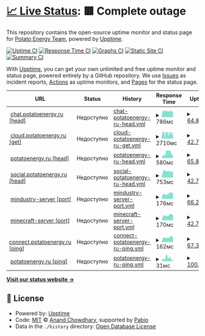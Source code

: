 # [📈 Live Status](https://status.potatoenergy.ru): <!--live status--> **🟥 Complete outage**

This repository contains the open-source uptime monitor and status page for [Potato Energy Team](https://potatoenergy.ru/), powered by [Upptime](https://github.com/upptime/upptime).

[![Uptime CI](https://github.com/potatoenergy/status/workflows/Uptime%20CI/badge.svg)](https://github.com/potatoenergy/status/actions?query=workflow%3A%22Uptime+CI%22)
[![Response Time CI](https://github.com/potatoenergy/status/workflows/Response%20Time%20CI/badge.svg)](https://github.com/potatoenergy/status/actions?query=workflow%3A%22Response+Time+CI%22)
[![Graphs CI](https://github.com/potatoenergy/status/workflows/Graphs%20CI/badge.svg)](https://github.com/potatoenergy/status/actions?query=workflow%3A%22Graphs+CI%22)
[![Static Site CI](https://github.com/potatoenergy/status/workflows/Static%20Site%20CI/badge.svg)](https://github.com/potatoenergy/status/actions?query=workflow%3A%22Static+Site+CI%22)
[![Summary CI](https://github.com/potatoenergy/status/workflows/Summary%20CI/badge.svg)](https://github.com/potatoenergy/status/actions?query=workflow%3A%22Summary+CI%22)

With [Upptime](https://upptime.js.org), you can get your own unlimited and free uptime monitor and status page, powered entirely by a GitHub repository. We use [Issues](https://github.com/potatoenergy/status/issues) as incident reports, [Actions](https://github.com/potatoenergy/status/actions) as uptime monitors, and [Pages](https://status.potatoenergy.ru) for the status page.

<!--start: status pages-->
<!-- This summary is generated by Upptime (https://github.com/upptime/upptime) -->
<!-- Do not edit this manually, your changes will be overwritten -->
<!-- prettier-ignore -->
| URL | Status | History | Response Time | Uptime |
| --- | ------ | ------- | ------------- | ------ |
| <img alt="" src="https://icons.duckduckgo.com/ip3/chat.potatoenergy.ru.ico" height="13"> [chat.potatoenergy.ru [head]](https://chat.potatoenergy.ru/health) | Недоступно | [chat-potatoenergy-ru-head.yml](https://github.com/potatoenergy/status/commits/HEAD/history/chat-potatoenergy-ru-head.yml) | <details><summary><img alt="Response time graph" src="./graphs/chat-potatoenergy-ru-head/response-time-week.png" height="20"> 786мс</summary><br><a href="https://status.potatoenergy.ru/history/chat-potatoenergy-ru-head"><img alt="Response time 799" src="https://img.shields.io/endpoint?url=https%3A%2F%2Fraw.githubusercontent.com%2Fpotatoenergy%2Fstatus%2FHEAD%2Fapi%2Fchat-potatoenergy-ru-head%2Fresponse-time.json"></a><br><a href="https://status.potatoenergy.ru/history/chat-potatoenergy-ru-head"><img alt="24-hour response time 793" src="https://img.shields.io/endpoint?url=https%3A%2F%2Fraw.githubusercontent.com%2Fpotatoenergy%2Fstatus%2FHEAD%2Fapi%2Fchat-potatoenergy-ru-head%2Fresponse-time-day.json"></a><br><a href="https://status.potatoenergy.ru/history/chat-potatoenergy-ru-head"><img alt="7-day response time 786" src="https://img.shields.io/endpoint?url=https%3A%2F%2Fraw.githubusercontent.com%2Fpotatoenergy%2Fstatus%2FHEAD%2Fapi%2Fchat-potatoenergy-ru-head%2Fresponse-time-week.json"></a><br><a href="https://status.potatoenergy.ru/history/chat-potatoenergy-ru-head"><img alt="30-day response time 832" src="https://img.shields.io/endpoint?url=https%3A%2F%2Fraw.githubusercontent.com%2Fpotatoenergy%2Fstatus%2FHEAD%2Fapi%2Fchat-potatoenergy-ru-head%2Fresponse-time-month.json"></a><br><a href="https://status.potatoenergy.ru/history/chat-potatoenergy-ru-head"><img alt="1-year response time 799" src="https://img.shields.io/endpoint?url=https%3A%2F%2Fraw.githubusercontent.com%2Fpotatoenergy%2Fstatus%2FHEAD%2Fapi%2Fchat-potatoenergy-ru-head%2Fresponse-time-year.json"></a></details> | <details><summary><a href="https://status.potatoenergy.ru/history/chat-potatoenergy-ru-head">64.87%</a></summary><a href="https://status.potatoenergy.ru/history/chat-potatoenergy-ru-head"><img alt="All-time uptime 65.04%" src="https://img.shields.io/endpoint?url=https%3A%2F%2Fraw.githubusercontent.com%2Fpotatoenergy%2Fstatus%2FHEAD%2Fapi%2Fchat-potatoenergy-ru-head%2Fuptime.json"></a><br><a href="https://status.potatoenergy.ru/history/chat-potatoenergy-ru-head"><img alt="24-hour uptime 62.84%" src="https://img.shields.io/endpoint?url=https%3A%2F%2Fraw.githubusercontent.com%2Fpotatoenergy%2Fstatus%2FHEAD%2Fapi%2Fchat-potatoenergy-ru-head%2Fuptime-day.json"></a><br><a href="https://status.potatoenergy.ru/history/chat-potatoenergy-ru-head"><img alt="7-day uptime 64.87%" src="https://img.shields.io/endpoint?url=https%3A%2F%2Fraw.githubusercontent.com%2Fpotatoenergy%2Fstatus%2FHEAD%2Fapi%2Fchat-potatoenergy-ru-head%2Fuptime-week.json"></a><br><a href="https://status.potatoenergy.ru/history/chat-potatoenergy-ru-head"><img alt="30-day uptime 65.48%" src="https://img.shields.io/endpoint?url=https%3A%2F%2Fraw.githubusercontent.com%2Fpotatoenergy%2Fstatus%2FHEAD%2Fapi%2Fchat-potatoenergy-ru-head%2Fuptime-month.json"></a><br><a href="https://status.potatoenergy.ru/history/chat-potatoenergy-ru-head"><img alt="1-year uptime 65.04%" src="https://img.shields.io/endpoint?url=https%3A%2F%2Fraw.githubusercontent.com%2Fpotatoenergy%2Fstatus%2FHEAD%2Fapi%2Fchat-potatoenergy-ru-head%2Fuptime-year.json"></a></details>
| <img alt="" src="https://icons.duckduckgo.com/ip3/cloud.potatoenergy.ru.ico" height="13"> [cloud.potatoenergy.ru [get]](https://cloud.potatoenergy.ru/login) | Недоступно | [cloud-potatoenergy-ru-get.yml](https://github.com/potatoenergy/status/commits/HEAD/history/cloud-potatoenergy-ru-get.yml) | <details><summary><img alt="Response time graph" src="./graphs/cloud-potatoenergy-ru-get/response-time-week.png" height="20"> 2710мс</summary><br><a href="https://status.potatoenergy.ru/history/cloud-potatoenergy-ru-get"><img alt="Response time 3478" src="https://img.shields.io/endpoint?url=https%3A%2F%2Fraw.githubusercontent.com%2Fpotatoenergy%2Fstatus%2FHEAD%2Fapi%2Fcloud-potatoenergy-ru-get%2Fresponse-time.json"></a><br><a href="https://status.potatoenergy.ru/history/cloud-potatoenergy-ru-get"><img alt="24-hour response time 2605" src="https://img.shields.io/endpoint?url=https%3A%2F%2Fraw.githubusercontent.com%2Fpotatoenergy%2Fstatus%2FHEAD%2Fapi%2Fcloud-potatoenergy-ru-get%2Fresponse-time-day.json"></a><br><a href="https://status.potatoenergy.ru/history/cloud-potatoenergy-ru-get"><img alt="7-day response time 2710" src="https://img.shields.io/endpoint?url=https%3A%2F%2Fraw.githubusercontent.com%2Fpotatoenergy%2Fstatus%2FHEAD%2Fapi%2Fcloud-potatoenergy-ru-get%2Fresponse-time-week.json"></a><br><a href="https://status.potatoenergy.ru/history/cloud-potatoenergy-ru-get"><img alt="30-day response time 3420" src="https://img.shields.io/endpoint?url=https%3A%2F%2Fraw.githubusercontent.com%2Fpotatoenergy%2Fstatus%2FHEAD%2Fapi%2Fcloud-potatoenergy-ru-get%2Fresponse-time-month.json"></a><br><a href="https://status.potatoenergy.ru/history/cloud-potatoenergy-ru-get"><img alt="1-year response time 3478" src="https://img.shields.io/endpoint?url=https%3A%2F%2Fraw.githubusercontent.com%2Fpotatoenergy%2Fstatus%2FHEAD%2Fapi%2Fcloud-potatoenergy-ru-get%2Fresponse-time-year.json"></a></details> | <details><summary><a href="https://status.potatoenergy.ru/history/cloud-potatoenergy-ru-get">42.70%</a></summary><a href="https://status.potatoenergy.ru/history/cloud-potatoenergy-ru-get"><img alt="All-time uptime 58.88%" src="https://img.shields.io/endpoint?url=https%3A%2F%2Fraw.githubusercontent.com%2Fpotatoenergy%2Fstatus%2FHEAD%2Fapi%2Fcloud-potatoenergy-ru-get%2Fuptime.json"></a><br><a href="https://status.potatoenergy.ru/history/cloud-potatoenergy-ru-get"><img alt="24-hour uptime 66.40%" src="https://img.shields.io/endpoint?url=https%3A%2F%2Fraw.githubusercontent.com%2Fpotatoenergy%2Fstatus%2FHEAD%2Fapi%2Fcloud-potatoenergy-ru-get%2Fuptime-day.json"></a><br><a href="https://status.potatoenergy.ru/history/cloud-potatoenergy-ru-get"><img alt="7-day uptime 42.70%" src="https://img.shields.io/endpoint?url=https%3A%2F%2Fraw.githubusercontent.com%2Fpotatoenergy%2Fstatus%2FHEAD%2Fapi%2Fcloud-potatoenergy-ru-get%2Fuptime-week.json"></a><br><a href="https://status.potatoenergy.ru/history/cloud-potatoenergy-ru-get"><img alt="30-day uptime 60.52%" src="https://img.shields.io/endpoint?url=https%3A%2F%2Fraw.githubusercontent.com%2Fpotatoenergy%2Fstatus%2FHEAD%2Fapi%2Fcloud-potatoenergy-ru-get%2Fuptime-month.json"></a><br><a href="https://status.potatoenergy.ru/history/cloud-potatoenergy-ru-get"><img alt="1-year uptime 58.88%" src="https://img.shields.io/endpoint?url=https%3A%2F%2Fraw.githubusercontent.com%2Fpotatoenergy%2Fstatus%2FHEAD%2Fapi%2Fcloud-potatoenergy-ru-get%2Fuptime-year.json"></a></details>
| <img alt="" src="https://icons.duckduckgo.com/ip3/potatoenergy.ru.ico" height="13"> [potatoenergy.ru [head]](https://potatoenergy.ru/search) | Недоступно | [potatoenergy-ru-head.yml](https://github.com/potatoenergy/status/commits/HEAD/history/potatoenergy-ru-head.yml) | <details><summary><img alt="Response time graph" src="./graphs/potatoenergy-ru-head/response-time-week.png" height="20"> 580мс</summary><br><a href="https://status.potatoenergy.ru/history/potatoenergy-ru-head"><img alt="Response time 1002" src="https://img.shields.io/endpoint?url=https%3A%2F%2Fraw.githubusercontent.com%2Fpotatoenergy%2Fstatus%2FHEAD%2Fapi%2Fpotatoenergy-ru-head%2Fresponse-time.json"></a><br><a href="https://status.potatoenergy.ru/history/potatoenergy-ru-head"><img alt="24-hour response time 326" src="https://img.shields.io/endpoint?url=https%3A%2F%2Fraw.githubusercontent.com%2Fpotatoenergy%2Fstatus%2FHEAD%2Fapi%2Fpotatoenergy-ru-head%2Fresponse-time-day.json"></a><br><a href="https://status.potatoenergy.ru/history/potatoenergy-ru-head"><img alt="7-day response time 580" src="https://img.shields.io/endpoint?url=https%3A%2F%2Fraw.githubusercontent.com%2Fpotatoenergy%2Fstatus%2FHEAD%2Fapi%2Fpotatoenergy-ru-head%2Fresponse-time-week.json"></a><br><a href="https://status.potatoenergy.ru/history/potatoenergy-ru-head"><img alt="30-day response time 926" src="https://img.shields.io/endpoint?url=https%3A%2F%2Fraw.githubusercontent.com%2Fpotatoenergy%2Fstatus%2FHEAD%2Fapi%2Fpotatoenergy-ru-head%2Fresponse-time-month.json"></a><br><a href="https://status.potatoenergy.ru/history/potatoenergy-ru-head"><img alt="1-year response time 1002" src="https://img.shields.io/endpoint?url=https%3A%2F%2Fraw.githubusercontent.com%2Fpotatoenergy%2Fstatus%2FHEAD%2Fapi%2Fpotatoenergy-ru-head%2Fresponse-time-year.json"></a></details> | <details><summary><a href="https://status.potatoenergy.ru/history/potatoenergy-ru-head">65.83%</a></summary><a href="https://status.potatoenergy.ru/history/potatoenergy-ru-head"><img alt="All-time uptime 63.43%" src="https://img.shields.io/endpoint?url=https%3A%2F%2Fraw.githubusercontent.com%2Fpotatoenergy%2Fstatus%2FHEAD%2Fapi%2Fpotatoenergy-ru-head%2Fuptime.json"></a><br><a href="https://status.potatoenergy.ru/history/potatoenergy-ru-head"><img alt="24-hour uptime 62.86%" src="https://img.shields.io/endpoint?url=https%3A%2F%2Fraw.githubusercontent.com%2Fpotatoenergy%2Fstatus%2FHEAD%2Fapi%2Fpotatoenergy-ru-head%2Fuptime-day.json"></a><br><a href="https://status.potatoenergy.ru/history/potatoenergy-ru-head"><img alt="7-day uptime 65.83%" src="https://img.shields.io/endpoint?url=https%3A%2F%2Fraw.githubusercontent.com%2Fpotatoenergy%2Fstatus%2FHEAD%2Fapi%2Fpotatoenergy-ru-head%2Fuptime-week.json"></a><br><a href="https://status.potatoenergy.ru/history/potatoenergy-ru-head"><img alt="30-day uptime 65.89%" src="https://img.shields.io/endpoint?url=https%3A%2F%2Fraw.githubusercontent.com%2Fpotatoenergy%2Fstatus%2FHEAD%2Fapi%2Fpotatoenergy-ru-head%2Fuptime-month.json"></a><br><a href="https://status.potatoenergy.ru/history/potatoenergy-ru-head"><img alt="1-year uptime 63.43%" src="https://img.shields.io/endpoint?url=https%3A%2F%2Fraw.githubusercontent.com%2Fpotatoenergy%2Fstatus%2FHEAD%2Fapi%2Fpotatoenergy-ru-head%2Fuptime-year.json"></a></details>
| <img alt="" src="https://icons.duckduckgo.com/ip3/social.potatoenergy.ru.ico" height="13"> [social.potatoenergy.ru [head]](https://social.potatoenergy.ru/health) | Недоступно | [social-potatoenergy-ru-head.yml](https://github.com/potatoenergy/status/commits/HEAD/history/social-potatoenergy-ru-head.yml) | <details><summary><img alt="Response time graph" src="./graphs/social-potatoenergy-ru-head/response-time-week.png" height="20"> 753мс</summary><br><a href="https://status.potatoenergy.ru/history/social-potatoenergy-ru-head"><img alt="Response time 803" src="https://img.shields.io/endpoint?url=https%3A%2F%2Fraw.githubusercontent.com%2Fpotatoenergy%2Fstatus%2FHEAD%2Fapi%2Fsocial-potatoenergy-ru-head%2Fresponse-time.json"></a><br><a href="https://status.potatoenergy.ru/history/social-potatoenergy-ru-head"><img alt="24-hour response time 801" src="https://img.shields.io/endpoint?url=https%3A%2F%2Fraw.githubusercontent.com%2Fpotatoenergy%2Fstatus%2FHEAD%2Fapi%2Fsocial-potatoenergy-ru-head%2Fresponse-time-day.json"></a><br><a href="https://status.potatoenergy.ru/history/social-potatoenergy-ru-head"><img alt="7-day response time 753" src="https://img.shields.io/endpoint?url=https%3A%2F%2Fraw.githubusercontent.com%2Fpotatoenergy%2Fstatus%2FHEAD%2Fapi%2Fsocial-potatoenergy-ru-head%2Fresponse-time-week.json"></a><br><a href="https://status.potatoenergy.ru/history/social-potatoenergy-ru-head"><img alt="30-day response time 762" src="https://img.shields.io/endpoint?url=https%3A%2F%2Fraw.githubusercontent.com%2Fpotatoenergy%2Fstatus%2FHEAD%2Fapi%2Fsocial-potatoenergy-ru-head%2Fresponse-time-month.json"></a><br><a href="https://status.potatoenergy.ru/history/social-potatoenergy-ru-head"><img alt="1-year response time 803" src="https://img.shields.io/endpoint?url=https%3A%2F%2Fraw.githubusercontent.com%2Fpotatoenergy%2Fstatus%2FHEAD%2Fapi%2Fsocial-potatoenergy-ru-head%2Fresponse-time-year.json"></a></details> | <details><summary><a href="https://status.potatoenergy.ru/history/social-potatoenergy-ru-head">42.71%</a></summary><a href="https://status.potatoenergy.ru/history/social-potatoenergy-ru-head"><img alt="All-time uptime 60.16%" src="https://img.shields.io/endpoint?url=https%3A%2F%2Fraw.githubusercontent.com%2Fpotatoenergy%2Fstatus%2FHEAD%2Fapi%2Fsocial-potatoenergy-ru-head%2Fuptime.json"></a><br><a href="https://status.potatoenergy.ru/history/social-potatoenergy-ru-head"><img alt="24-hour uptime 66.43%" src="https://img.shields.io/endpoint?url=https%3A%2F%2Fraw.githubusercontent.com%2Fpotatoenergy%2Fstatus%2FHEAD%2Fapi%2Fsocial-potatoenergy-ru-head%2Fuptime-day.json"></a><br><a href="https://status.potatoenergy.ru/history/social-potatoenergy-ru-head"><img alt="7-day uptime 42.71%" src="https://img.shields.io/endpoint?url=https%3A%2F%2Fraw.githubusercontent.com%2Fpotatoenergy%2Fstatus%2FHEAD%2Fapi%2Fsocial-potatoenergy-ru-head%2Fuptime-week.json"></a><br><a href="https://status.potatoenergy.ru/history/social-potatoenergy-ru-head"><img alt="30-day uptime 60.35%" src="https://img.shields.io/endpoint?url=https%3A%2F%2Fraw.githubusercontent.com%2Fpotatoenergy%2Fstatus%2FHEAD%2Fapi%2Fsocial-potatoenergy-ru-head%2Fuptime-month.json"></a><br><a href="https://status.potatoenergy.ru/history/social-potatoenergy-ru-head"><img alt="1-year uptime 60.16%" src="https://img.shields.io/endpoint?url=https%3A%2F%2Fraw.githubusercontent.com%2Fpotatoenergy%2Fstatus%2FHEAD%2Fapi%2Fsocial-potatoenergy-ru-head%2Fuptime-year.json"></a></details>
| <img alt="" src="https://icons.duckduckgo.com/ip3/null.ico" height="13"> [mindustry-server [port]](connect.potatoenergy.ru) | Недоступно | [mindustry-server-port.yml](https://github.com/potatoenergy/status/commits/HEAD/history/mindustry-server-port.yml) | <details><summary><img alt="Response time graph" src="./graphs/mindustry-server-port/response-time-week.png" height="20"> 176мс</summary><br><a href="https://status.potatoenergy.ru/history/mindustry-server-port"><img alt="Response time 169" src="https://img.shields.io/endpoint?url=https%3A%2F%2Fraw.githubusercontent.com%2Fpotatoenergy%2Fstatus%2FHEAD%2Fapi%2Fmindustry-server-port%2Fresponse-time.json"></a><br><a href="https://status.potatoenergy.ru/history/mindustry-server-port"><img alt="24-hour response time 189" src="https://img.shields.io/endpoint?url=https%3A%2F%2Fraw.githubusercontent.com%2Fpotatoenergy%2Fstatus%2FHEAD%2Fapi%2Fmindustry-server-port%2Fresponse-time-day.json"></a><br><a href="https://status.potatoenergy.ru/history/mindustry-server-port"><img alt="7-day response time 176" src="https://img.shields.io/endpoint?url=https%3A%2F%2Fraw.githubusercontent.com%2Fpotatoenergy%2Fstatus%2FHEAD%2Fapi%2Fmindustry-server-port%2Fresponse-time-week.json"></a><br><a href="https://status.potatoenergy.ru/history/mindustry-server-port"><img alt="30-day response time 169" src="https://img.shields.io/endpoint?url=https%3A%2F%2Fraw.githubusercontent.com%2Fpotatoenergy%2Fstatus%2FHEAD%2Fapi%2Fmindustry-server-port%2Fresponse-time-month.json"></a><br><a href="https://status.potatoenergy.ru/history/mindustry-server-port"><img alt="1-year response time 169" src="https://img.shields.io/endpoint?url=https%3A%2F%2Fraw.githubusercontent.com%2Fpotatoenergy%2Fstatus%2FHEAD%2Fapi%2Fmindustry-server-port%2Fresponse-time-year.json"></a></details> | <details><summary><a href="https://status.potatoenergy.ru/history/mindustry-server-port">66.22%</a></summary><a href="https://status.potatoenergy.ru/history/mindustry-server-port"><img alt="All-time uptime 62.56%" src="https://img.shields.io/endpoint?url=https%3A%2F%2Fraw.githubusercontent.com%2Fpotatoenergy%2Fstatus%2FHEAD%2Fapi%2Fmindustry-server-port%2Fuptime.json"></a><br><a href="https://status.potatoenergy.ru/history/mindustry-server-port"><img alt="24-hour uptime 66.51%" src="https://img.shields.io/endpoint?url=https%3A%2F%2Fraw.githubusercontent.com%2Fpotatoenergy%2Fstatus%2FHEAD%2Fapi%2Fmindustry-server-port%2Fuptime-day.json"></a><br><a href="https://status.potatoenergy.ru/history/mindustry-server-port"><img alt="7-day uptime 66.22%" src="https://img.shields.io/endpoint?url=https%3A%2F%2Fraw.githubusercontent.com%2Fpotatoenergy%2Fstatus%2FHEAD%2Fapi%2Fmindustry-server-port%2Fuptime-week.json"></a><br><a href="https://status.potatoenergy.ru/history/mindustry-server-port"><img alt="30-day uptime 65.69%" src="https://img.shields.io/endpoint?url=https%3A%2F%2Fraw.githubusercontent.com%2Fpotatoenergy%2Fstatus%2FHEAD%2Fapi%2Fmindustry-server-port%2Fuptime-month.json"></a><br><a href="https://status.potatoenergy.ru/history/mindustry-server-port"><img alt="1-year uptime 62.56%" src="https://img.shields.io/endpoint?url=https%3A%2F%2Fraw.githubusercontent.com%2Fpotatoenergy%2Fstatus%2FHEAD%2Fapi%2Fmindustry-server-port%2Fuptime-year.json"></a></details>
| <img alt="" src="https://icons.duckduckgo.com/ip3/null.ico" height="13"> [minecraft-server [port]](connect.potatoenergy.ru) | Недоступно | [minecraft-server-port.yml](https://github.com/potatoenergy/status/commits/HEAD/history/minecraft-server-port.yml) | <details><summary><img alt="Response time graph" src="./graphs/minecraft-server-port/response-time-week.png" height="20"> 170мс</summary><br><a href="https://status.potatoenergy.ru/history/minecraft-server-port"><img alt="Response time 163" src="https://img.shields.io/endpoint?url=https%3A%2F%2Fraw.githubusercontent.com%2Fpotatoenergy%2Fstatus%2FHEAD%2Fapi%2Fminecraft-server-port%2Fresponse-time.json"></a><br><a href="https://status.potatoenergy.ru/history/minecraft-server-port"><img alt="24-hour response time 182" src="https://img.shields.io/endpoint?url=https%3A%2F%2Fraw.githubusercontent.com%2Fpotatoenergy%2Fstatus%2FHEAD%2Fapi%2Fminecraft-server-port%2Fresponse-time-day.json"></a><br><a href="https://status.potatoenergy.ru/history/minecraft-server-port"><img alt="7-day response time 170" src="https://img.shields.io/endpoint?url=https%3A%2F%2Fraw.githubusercontent.com%2Fpotatoenergy%2Fstatus%2FHEAD%2Fapi%2Fminecraft-server-port%2Fresponse-time-week.json"></a><br><a href="https://status.potatoenergy.ru/history/minecraft-server-port"><img alt="30-day response time 161" src="https://img.shields.io/endpoint?url=https%3A%2F%2Fraw.githubusercontent.com%2Fpotatoenergy%2Fstatus%2FHEAD%2Fapi%2Fminecraft-server-port%2Fresponse-time-month.json"></a><br><a href="https://status.potatoenergy.ru/history/minecraft-server-port"><img alt="1-year response time 163" src="https://img.shields.io/endpoint?url=https%3A%2F%2Fraw.githubusercontent.com%2Fpotatoenergy%2Fstatus%2FHEAD%2Fapi%2Fminecraft-server-port%2Fresponse-time-year.json"></a></details> | <details><summary><a href="https://status.potatoenergy.ru/history/minecraft-server-port">42.78%</a></summary><a href="https://status.potatoenergy.ru/history/minecraft-server-port"><img alt="All-time uptime 60.26%" src="https://img.shields.io/endpoint?url=https%3A%2F%2Fraw.githubusercontent.com%2Fpotatoenergy%2Fstatus%2FHEAD%2Fapi%2Fminecraft-server-port%2Fuptime.json"></a><br><a href="https://status.potatoenergy.ru/history/minecraft-server-port"><img alt="24-hour uptime 66.60%" src="https://img.shields.io/endpoint?url=https%3A%2F%2Fraw.githubusercontent.com%2Fpotatoenergy%2Fstatus%2FHEAD%2Fapi%2Fminecraft-server-port%2Fuptime-day.json"></a><br><a href="https://status.potatoenergy.ru/history/minecraft-server-port"><img alt="7-day uptime 42.78%" src="https://img.shields.io/endpoint?url=https%3A%2F%2Fraw.githubusercontent.com%2Fpotatoenergy%2Fstatus%2FHEAD%2Fapi%2Fminecraft-server-port%2Fuptime-week.json"></a><br><a href="https://status.potatoenergy.ru/history/minecraft-server-port"><img alt="30-day uptime 60.28%" src="https://img.shields.io/endpoint?url=https%3A%2F%2Fraw.githubusercontent.com%2Fpotatoenergy%2Fstatus%2FHEAD%2Fapi%2Fminecraft-server-port%2Fuptime-month.json"></a><br><a href="https://status.potatoenergy.ru/history/minecraft-server-port"><img alt="1-year uptime 60.26%" src="https://img.shields.io/endpoint?url=https%3A%2F%2Fraw.githubusercontent.com%2Fpotatoenergy%2Fstatus%2FHEAD%2Fapi%2Fminecraft-server-port%2Fuptime-year.json"></a></details>
| <img alt="" src="https://icons.duckduckgo.com/ip3/null.ico" height="13"> [connect.potatoenergy.ru [ping]](connect.potatoenergy.ru) | Недоступно | [connect-potatoenergy-ru-ping.yml](https://github.com/potatoenergy/status/commits/HEAD/history/connect-potatoenergy-ru-ping.yml) | <details><summary><img alt="Response time graph" src="./graphs/connect-potatoenergy-ru-ping/response-time-week.png" height="20"> 162мс</summary><br><a href="https://status.potatoenergy.ru/history/connect-potatoenergy-ru-ping"><img alt="Response time 166" src="https://img.shields.io/endpoint?url=https%3A%2F%2Fraw.githubusercontent.com%2Fpotatoenergy%2Fstatus%2FHEAD%2Fapi%2Fconnect-potatoenergy-ru-ping%2Fresponse-time.json"></a><br><a href="https://status.potatoenergy.ru/history/connect-potatoenergy-ru-ping"><img alt="24-hour response time 188" src="https://img.shields.io/endpoint?url=https%3A%2F%2Fraw.githubusercontent.com%2Fpotatoenergy%2Fstatus%2FHEAD%2Fapi%2Fconnect-potatoenergy-ru-ping%2Fresponse-time-day.json"></a><br><a href="https://status.potatoenergy.ru/history/connect-potatoenergy-ru-ping"><img alt="7-day response time 162" src="https://img.shields.io/endpoint?url=https%3A%2F%2Fraw.githubusercontent.com%2Fpotatoenergy%2Fstatus%2FHEAD%2Fapi%2Fconnect-potatoenergy-ru-ping%2Fresponse-time-week.json"></a><br><a href="https://status.potatoenergy.ru/history/connect-potatoenergy-ru-ping"><img alt="30-day response time 175" src="https://img.shields.io/endpoint?url=https%3A%2F%2Fraw.githubusercontent.com%2Fpotatoenergy%2Fstatus%2FHEAD%2Fapi%2Fconnect-potatoenergy-ru-ping%2Fresponse-time-month.json"></a><br><a href="https://status.potatoenergy.ru/history/connect-potatoenergy-ru-ping"><img alt="1-year response time 166" src="https://img.shields.io/endpoint?url=https%3A%2F%2Fraw.githubusercontent.com%2Fpotatoenergy%2Fstatus%2FHEAD%2Fapi%2Fconnect-potatoenergy-ru-ping%2Fresponse-time-year.json"></a></details> | <details><summary><a href="https://status.potatoenergy.ru/history/connect-potatoenergy-ru-ping">67.38%</a></summary><a href="https://status.potatoenergy.ru/history/connect-potatoenergy-ru-ping"><img alt="All-time uptime 65.96%" src="https://img.shields.io/endpoint?url=https%3A%2F%2Fraw.githubusercontent.com%2Fpotatoenergy%2Fstatus%2FHEAD%2Fapi%2Fconnect-potatoenergy-ru-ping%2Fuptime.json"></a><br><a href="https://status.potatoenergy.ru/history/connect-potatoenergy-ru-ping"><img alt="24-hour uptime 67.86%" src="https://img.shields.io/endpoint?url=https%3A%2F%2Fraw.githubusercontent.com%2Fpotatoenergy%2Fstatus%2FHEAD%2Fapi%2Fconnect-potatoenergy-ru-ping%2Fuptime-day.json"></a><br><a href="https://status.potatoenergy.ru/history/connect-potatoenergy-ru-ping"><img alt="7-day uptime 67.38%" src="https://img.shields.io/endpoint?url=https%3A%2F%2Fraw.githubusercontent.com%2Fpotatoenergy%2Fstatus%2FHEAD%2Fapi%2Fconnect-potatoenergy-ru-ping%2Fuptime-week.json"></a><br><a href="https://status.potatoenergy.ru/history/connect-potatoenergy-ru-ping"><img alt="30-day uptime 66.67%" src="https://img.shields.io/endpoint?url=https%3A%2F%2Fraw.githubusercontent.com%2Fpotatoenergy%2Fstatus%2FHEAD%2Fapi%2Fconnect-potatoenergy-ru-ping%2Fuptime-month.json"></a><br><a href="https://status.potatoenergy.ru/history/connect-potatoenergy-ru-ping"><img alt="1-year uptime 65.96%" src="https://img.shields.io/endpoint?url=https%3A%2F%2Fraw.githubusercontent.com%2Fpotatoenergy%2Fstatus%2FHEAD%2Fapi%2Fconnect-potatoenergy-ru-ping%2Fuptime-year.json"></a></details>
| <img alt="" src="https://icons.duckduckgo.com/ip3/null.ico" height="13"> [potatoenergy.ru [ping]](potatoenergy.ru) | Недоступно | [potatoenergy-ru-ping.yml](https://github.com/potatoenergy/status/commits/HEAD/history/potatoenergy-ru-ping.yml) | <details><summary><img alt="Response time graph" src="./graphs/potatoenergy-ru-ping/response-time-week.png" height="20"> 31мс</summary><br><a href="https://status.potatoenergy.ru/history/potatoenergy-ru-ping"><img alt="Response time 7" src="https://img.shields.io/endpoint?url=https%3A%2F%2Fraw.githubusercontent.com%2Fpotatoenergy%2Fstatus%2FHEAD%2Fapi%2Fpotatoenergy-ru-ping%2Fresponse-time.json"></a><br><a href="https://status.potatoenergy.ru/history/potatoenergy-ru-ping"><img alt="24-hour response time 105" src="https://img.shields.io/endpoint?url=https%3A%2F%2Fraw.githubusercontent.com%2Fpotatoenergy%2Fstatus%2FHEAD%2Fapi%2Fpotatoenergy-ru-ping%2Fresponse-time-day.json"></a><br><a href="https://status.potatoenergy.ru/history/potatoenergy-ru-ping"><img alt="7-day response time 31" src="https://img.shields.io/endpoint?url=https%3A%2F%2Fraw.githubusercontent.com%2Fpotatoenergy%2Fstatus%2FHEAD%2Fapi%2Fpotatoenergy-ru-ping%2Fresponse-time-week.json"></a><br><a href="https://status.potatoenergy.ru/history/potatoenergy-ru-ping"><img alt="30-day response time 11" src="https://img.shields.io/endpoint?url=https%3A%2F%2Fraw.githubusercontent.com%2Fpotatoenergy%2Fstatus%2FHEAD%2Fapi%2Fpotatoenergy-ru-ping%2Fresponse-time-month.json"></a><br><a href="https://status.potatoenergy.ru/history/potatoenergy-ru-ping"><img alt="1-year response time 7" src="https://img.shields.io/endpoint?url=https%3A%2F%2Fraw.githubusercontent.com%2Fpotatoenergy%2Fstatus%2FHEAD%2Fapi%2Fpotatoenergy-ru-ping%2Fresponse-time-year.json"></a></details> | <details><summary><a href="https://status.potatoenergy.ru/history/potatoenergy-ru-ping">100.00%</a></summary><a href="https://status.potatoenergy.ru/history/potatoenergy-ru-ping"><img alt="All-time uptime 100.00%" src="https://img.shields.io/endpoint?url=https%3A%2F%2Fraw.githubusercontent.com%2Fpotatoenergy%2Fstatus%2FHEAD%2Fapi%2Fpotatoenergy-ru-ping%2Fuptime.json"></a><br><a href="https://status.potatoenergy.ru/history/potatoenergy-ru-ping"><img alt="24-hour uptime 100.00%" src="https://img.shields.io/endpoint?url=https%3A%2F%2Fraw.githubusercontent.com%2Fpotatoenergy%2Fstatus%2FHEAD%2Fapi%2Fpotatoenergy-ru-ping%2Fuptime-day.json"></a><br><a href="https://status.potatoenergy.ru/history/potatoenergy-ru-ping"><img alt="7-day uptime 100.00%" src="https://img.shields.io/endpoint?url=https%3A%2F%2Fraw.githubusercontent.com%2Fpotatoenergy%2Fstatus%2FHEAD%2Fapi%2Fpotatoenergy-ru-ping%2Fuptime-week.json"></a><br><a href="https://status.potatoenergy.ru/history/potatoenergy-ru-ping"><img alt="30-day uptime 100.00%" src="https://img.shields.io/endpoint?url=https%3A%2F%2Fraw.githubusercontent.com%2Fpotatoenergy%2Fstatus%2FHEAD%2Fapi%2Fpotatoenergy-ru-ping%2Fuptime-month.json"></a><br><a href="https://status.potatoenergy.ru/history/potatoenergy-ru-ping"><img alt="1-year uptime 100.00%" src="https://img.shields.io/endpoint?url=https%3A%2F%2Fraw.githubusercontent.com%2Fpotatoenergy%2Fstatus%2FHEAD%2Fapi%2Fpotatoenergy-ru-ping%2Fuptime-year.json"></a></details>

<!--end: status pages-->

[**Visit our status website →**](https://status.potatoenergy.ru)

## 📄 License

- Powered by: [Upptime](https://github.com/upptime/upptime)
- Code: [MIT](./LICENSE) © [Anand Chowdhary](https://anandchowdhary.com), supported by [Pabio](https://pabio.com)
- Data in the `./history` directory: [Open Database License](https://opendatacommons.org/licenses/odbl/1-0/)

